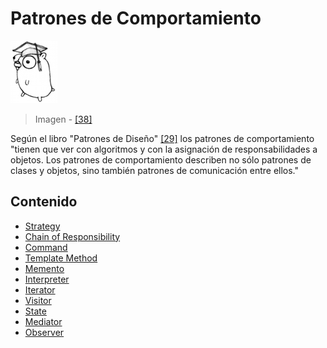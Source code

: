 # Patrones de Comportamiento

![](../../../.gitbook/assets/doc.png)

> Imagen - [\[38\]](../../../recursos.md)

Según el libro "Patrones de Diseño" [\[29\]](../../../recursos.md) los patrones de comportamiento "tienen que ver con algoritmos y con la asignación de responsabilidades a objetos. Los patrones de comportamiento describen no sólo patrones de clases y objetos, sino también patrones de comunicación entre ellos."

## Contenido

* [Strategy](strategy.md)
* [Chain of Responsibility](chainofresponsability.md)
* [Command](command.md)
* [Template Method](templatemethod.md)
* [Memento](memento.md)
* [Interpreter](interpreter.md)
* [Iterator](iterator.md)
* [Visitor](visitor.md)
* [State](state.md)
* [Mediator](mediator.md)
* [Observer](observer.md)

